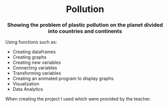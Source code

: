 <h1 align="center"> Pollution 
<h3 align="center">Showing the problem of plastic pollution on the planet divided into countries and continents</h3>
Using functions such as:
<ul>
  <li>Creating dataframes</li>
  <li>Creating graphs</li>
  <li>Creating new variables</li>
	<li>Connecting variables</li>
	<li>Transforming variables</li>
	<li>Creating an animated program to display graphs</li>
	<li>Visualization</li>
	<li>Data Analytics</li>
</ul>
When creating the project I used which were provided by the teacher.
